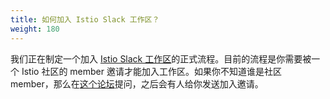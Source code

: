 ```yaml
---
title: 如何加入 Istio Slack 工作区？
weight: 180
---
```


我们正在制定一个加入 [Istio Slack 工作区](https://istio.slack.com)的正式流程。目前的流程是你需要被一个 Istio 社区的 member 邀请才能加入工作区。如果你不知道谁是社区 member，那么在[这个论坛](https://discuss.istio.io/c/contributors)提问，之后会有人给你发送加入邀请。
